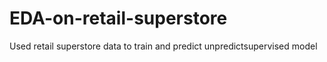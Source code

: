 # EDA-on-retail-superstore
Used retail superstore data to train and predict unpredictsupervised model
